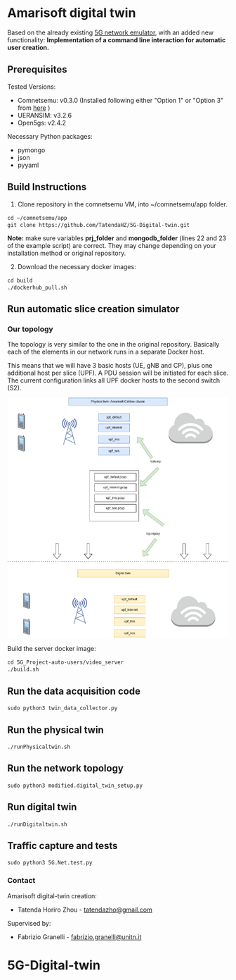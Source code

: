 # Amarisoft digital twin 
Based on the already existing [5G network emulator](https://github.com/fabrizio-granelli/comnetsemu_5Gnet), with an added new functionality:
**Implementation of a command line interaction for automatic user creation.** 

## Prerequisites

Tested Versions:
- Comnetsemu: v0.3.0 (Installed following either "Option 1" or "Option 3" from [here](https://git.comnets.net/public-repo/comnetsemu) )
- UERANSIM: v3.2.6
- Open5gs: v2.4.2

Necessary Python packages:
- pymongo
- json
- pyyaml

## Build Instructions

1. Clone repository in the comnetsemu VM, into ~/comnetsemu/app folder.
```
cd ~/comnetsemu/app 
git clone https://github.com/TatendaHZ/5G-Digital-twin.git
```
**Note:** make sure variables **prj_folder** and **mongodb_folder** (lines 22 and 23 of the example script) are correct. They may change depending on your installation method or original repository.

2. Download the necessary docker images:

```
cd build
./dockerhub_pull.sh
```


## Run automatic slice creation simulator

### Our topology
The topology is very similar to the one in the original repository. Basically each of the elements in our network runs in a separate Docker host.

This means that we will have 3 basic hosts (UE, gNB and CP), plus one additional host per slice (UPF).
A PDU session will be initiated for each slice.
The current configuration links all UPF docker hosts to the second switch (S2). 

<img src="./images/digit.drawio.png" title="./images/digit.drawio.png" width=1000px></img>


Build the server docker image:

```
cd 5G_Project-auto-users/video_server
./build.sh
```
## Run the data acquisition code

```
sudo python3 twin_data_collector.py
```

## Run the physical twin

```
./runPhysicaltwin.sh
```

## Run the network topology

```
sudo python3 modified.digital_twin_setup.py
```

## Run digital twin

```
./runDigitaltwin.sh

```

## Traffic capture and  tests


```
sudo python3 5G.Net.test.py
```



### Contact

Amarisoft digital-twin creation: 
- Tatenda Horiro Zhou - tatendazho@gmail.com

Supervised by: 
- Fabrizio Granelli - fabrizio.granelli@unitn.it







# 5G-Digital-twin
